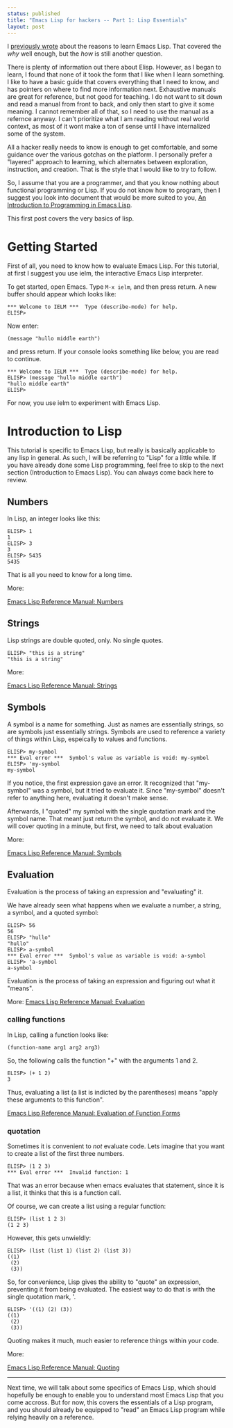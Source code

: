 ```yaml
---
status: published
title: "Emacs Lisp for hackers -- Part 1: Lisp Essentials"
layout: post
---
```


I [previously wrote]() about the reasons to learn Emacs Lisp. That covered
the _why_ well enough, but the _how_ is still another question.

There is plenty of information out there about Elisp. However, as I
began to learn, I found that none of it took the form that I like when
I learn something. I like to have a basic guide that covers everything
that I need to know, and has pointers on where to find more
information next. Exhaustive manuals are great for reference, but not
good for teaching. I do not want to sit
down and read a manual from front to back, and only then start to
give it some meaning. I cannot remember all of that, so I need to use
the manual as a refernce anyway. I can't prioritize what
I am reading without real world context, as most of it wont make a ton
of sense until I have internalized some of the system.

All a hacker really needs to know is enough to get
comfortable, and some guidance over the various gotchas on the
platform. I personally prefer a "layered" approach to
learning, which alternates between exploration, instruction, and
creation. That is the style that I would like to try to follow.  

So, I assume that you are a programmer, and that you know nothing
about functional programming or Lisp. If you do not know how to
program, then I suggest you look into document that would be more
suited to you, [An Introduction to Programming in Emacs
Lisp](http://www.gnu.org/software/emacs/emacs-lisp-intro/).  

This first post covers the very basics of lisp. 

# Getting Started #

First of all, you need to know how to evaluate Emacs Lisp. For this
tutorial, at first I suggest you use ielm, the interactive Emacs Lisp
interpreter. 

To get started, open Emacs. Type `M-x ielm`, and then press
return. A new buffer should appear which looks like: 

    *** Welcome to IELM ***  Type (describe-mode) for help.
    ELISP>

Now enter: 

    (message "hullo middle earth")

and press return. If your console looks something like below, you are
read to continue. 

    *** Welcome to IELM ***  Type (describe-mode) for help.
    ELISP> (message "hullo middle earth")
    "hullo middle earth"
    ELISP> 

For now, you use ielm to experiment with Emacs Lisp. 


# Introduction to Lisp #

This tutorial is specific to Emacs Lisp, but really is basically applicable to
any lisp in general. As such, I will be referring to "Lisp" for a
little while. If you have already done some Lisp programming,
feel free to skip to the next section (Introduction to Emacs
Lisp). You can always come back here to review.

## Numbers ##

In Lisp, an integer looks like this: 

    ELISP> 1
    1
    ELISP> 3
    3
    ELISP> 5435
    5435

That is all you need to know for a long time.

More:

[Emacs Lisp Reference Manual: Numbers](http://www.gnu.org/software/emacs/manual/html_node/elisp/Numbers.html#Numbers)



## Strings ##

Lisp strings are double quoted, only. No single quotes.

    ELISP> "this is a string"
    "this is a string"


More:

[Emacs Lisp Reference Manual: Strings](http://www.gnu.org/software/emacs/manual/html_node/elisp/Strings-and-Characters.html#Strings-and-Characters)


## Symbols ##

A symbol is a name for something. Just as names are
essentially strings, so are symbols just essentially strings.
Symbols are used to reference a variety of things within Lisp,
espeically to values and functions. 

    ELISP> my-symbol
    *** Eval error ***  Symbol's value as variable is void: my-symbol
    ELISP> 'my-symbol
    my-symbol

If you notice, the first expression gave an error. It recognized that
"my-symbol" was a symbol, but it tried to evaluate it. Since
"my-symbol" doesn't refer to anything here, evaluating it doesn't make
sense. 

Afterwards, I "quoted" my symbol with the single quotation mark and
the symbol name. That meant just return the symbol, and do not
evaluate it. We will cover quoting in a minute, but first, we need to
talk about evaluation

More:

[Emacs Lisp Reference Manual: Symbols](http://www.gnu.org/software/emacs/manual/html_node/elisp/Symbols.html#Symbols)


## Evaluation ##

Evaluation is the process of taking an expression and "evaluating"
it. 

We have already seen what happens when we evaluate a number, 
a string, a symbol, and a quoted symbol: 

    ELISP> 56
    56
    ELISP> "hullo"
    "hullo"
    ELISP> a-symbol
    *** Eval error ***  Symbol's value as variable is void: a-symbol
    ELISP> 'a-symbol
    a-symbol

Evaluation is the process of taking an expression and figuring out
what it "means".

More: 
[Emacs Lisp Reference Manual: Evaluation](http://www.gnu.org/software/emacs/manual/html_node/elisp/Evaluation.html#Evaluation)


### calling functions ###

In Lisp, calling a function looks like: 

    (function-name arg1 arg2 arg3)

So, the following calls the function "+" with the arguments 1 and 2. 

    ELISP> (+ 1 2)
    3

Thus, evaluating a list (a list is indicted by the parentheses) means
"apply these arguments to this function". 

[Emacs Lisp Reference Manual: Evaluation of Function Forms](http://www.gnu.org/software/emacs/manual/html_node/elisp/Function-Forms.html#Function-Forms)

### quotation ###

Sometimes it is convenient to _not_ evaluate code. Lets imagine that you
want to create a list of the first three numbers.

    ELISP> (1 2 3)
    *** Eval error ***  Invalid function: 1

That was an error because when emacs evaluates that statement, since
it is a list, it thinks that this is a function call. 

Of course, we can create a list using a regular function: 

    ELISP> (list 1 2 3)
    (1 2 3)

However, this gets unwieldly: 

    ELISP> (list (list 1) (list 2) (list 3))
    ((1)
     (2)
     (3))

So, for convenience, Lisp gives the ability to "quote" an expression,
preventing it from being evaluated. The easiest way to do that is with
the single quotation mark, '.

    ELISP> '((1) (2) (3))
    ((1)
     (2)
     (3))

Quoting makes it much, much easier to reference things within your code. 

More: 

[Emacs Lisp Reference Manual: Quoting](http://www.gnu.org/software/emacs/manual/html_node/elisp/Quoting.html#Quoting)

---

Next time, we will talk about some specifics of Emacs Lisp, which
should hopefully be enough to enable you to understand most Emacs Lisp
that you come accross. But for now, this covers the essentials of a
Lisp program, and you should already be equipped to "read" an Emacs Lisp
program while relying heavily on a reference. 


